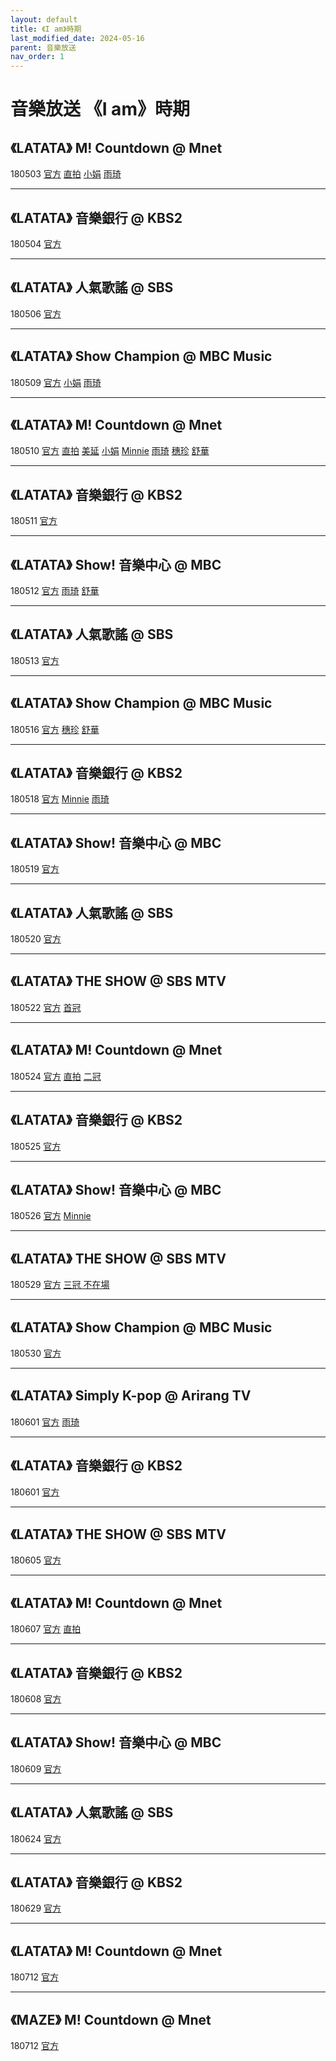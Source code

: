 ```yaml
---
layout: default
title: 《I am》時期
last_modified_date: 2024-05-16
parent: 音樂放送
nav_order: 1
---
```


# 音樂放送 《I am》時期

## 《LATATA》 M! Countdown @ Mnet

180503 [官方]() [直拍]() [小娟]() [雨琦]()

---

## 《LATATA》 音樂銀行 @ KBS2

180504 [官方]()

---

## 《LATATA》 人氣歌謠 @ SBS

180506 [官方]()

---

## 《LATATA》 Show Champion @ MBC Music

180509 [官方]() [小娟]() [雨琦]()

---

## 《LATATA》 M! Countdown @ Mnet

180510 [官方]() [直拍]() [美延]() [小娟]() [Minnie]() [雨琦]() [穗珍]() [舒華]()

---

## 《LATATA》 音樂銀行 @ KBS2

180511 [官方]()

---

## 《LATATA》 Show! 音樂中心 @ MBC

180512 [官方]() [雨琦]() [舒華]()

---

## 《LATATA》 人氣歌謠 @ SBS

180513 [官方]()

---

## 《LATATA》 Show Champion @ MBC Music

180516 [官方]() [穗珍]() [舒華]()

---

## 《LATATA》 音樂銀行 @ KBS2

180518 [官方]() [Minnie]() [雨琦]()

---

## 《LATATA》 Show! 音樂中心 @ MBC

180519 [官方]()

---

## 《LATATA》 人氣歌謠 @ SBS

180520 [官方]()

---

## 《LATATA》 THE SHOW @ SBS MTV

180522 [官方]() [首冠]()

---

## 《LATATA》 M! Countdown @ Mnet

180524 [官方]() [直拍]() [二冠]()

---

## 《LATATA》 音樂銀行 @ KBS2

180525 [官方]()

---

## 《LATATA》 Show! 音樂中心 @ MBC

180526 [官方]() [Minnie]()

---

## 《LATATA》 THE SHOW @ SBS MTV

180529 [官方]() [三冠 不在場]()

---

## 《LATATA》 Show Champion @ MBC Music

180530 [官方]()

---

## 《LATATA》 Simply K-pop @ Arirang TV

180601 [官方]() [雨琦]()

---

## 《LATATA》 音樂銀行 @ KBS2

180601 [官方]()

---

## 《LATATA》 THE SHOW @ SBS MTV

180605 [官方]()

---

## 《LATATA》 M! Countdown @ Mnet

180607 [官方]() [直拍]()

---

## 《LATATA》 音樂銀行 @ KBS2

180608 [官方]()

---

## 《LATATA》 Show! 音樂中心 @ MBC

180609 [官方]()

---

## 《LATATA》 人氣歌謠 @ SBS

180624 [官方]()

---

## 《LATATA》 音樂銀行 @ KBS2

180629 [官方]()

---

## 《LATATA》 M! Countdown @ Mnet

180712 [官方]()

---

## 《MAZE》 M! Countdown @ Mnet

180712 [官方]()
